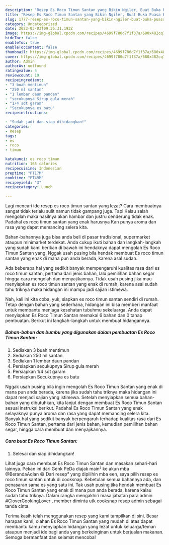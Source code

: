 ```yaml
---
description: "Resep Es Roco Timun Santan yang Bikin Ngiler, Buat Buka Puasa Bikin Ngiler"
title: "Resep Es Roco Timun Santan yang Bikin Ngiler, Buat Buka Puasa Bikin Ngiler"
slug: 1777-resep-es-roco-timun-santan-yang-bikin-ngiler-buat-buka-puasa-bikin-ngiler
category: Uncategorized
date: 2023-03-03T09:36:31.193Z
image: https://img-global.cpcdn.com/recipes/4699f780d7f1f37a/680x482cq70/es-roco-timun-santan-foto-resep-utama.jpg
hideToc: false
enableToc: true
enableTocContent: false
thumbnail: https://img-global.cpcdn.com/recipes/4699f780d7f1f37a/680x482cq70/es-roco-timun-santan-foto-resep-utama.jpg
cover: https://img-global.cpcdn.com/recipes/4699f780d7f1f37a/680x482cq70/es-roco-timun-santan-foto-resep-utama.jpg
author: Admin
authorAv: notfound
ratingvalue: 4
reviewcount: 19
recipeingredient:
- "3 buah mentimun"
- "250 ml santan"
- "1 lembar daun pandan"
- "secukupnya Sirup gula merah"
- "1/4 sdt garam"
- "Secukupnya es batu"
recipeinstructions:

- "Sudah jadi dan siap dihidangkan!"
categories:
- Resep
tags:
- es
- roco
- timun

katakunci: es roco timun 
nutrition: 165 calories
recipecuisine: Indonesian
preptime: "PT17M"
cooktime: "PT49M"
recipeyield: "3"
recipecategory: Lunch

---
```



Lagi mencari ide resep es roco timun santan yang lezat? Cara membuatnya sangat tidak terlalu sulit namun tidak gampang juga. Tapi Kalau salah mengolah maka hasilnya akan hambar dan justru cenderung tidak enak. Padahal es roco timun santan yang enak harusnya Kan punya aroma dan rasa yang dapat memancing selera kita.


Bahan-bahannya juga bisa anda beli di pasar tradisional, supermarket ataupun minimarket terdekat. Anda cukup ikuti bahan dan langkah-langkah yang sudah kami berikan di bawah ini hendaknya dapat mengolah Es Roco Timun Santan yang. Nggak usah pusing bila hendak membuat Es roco timun santan yang enak di mana pun anda berada, karena asal sudah.

Ada beberapa hal yang sedikit banyak mempengaruhi kualitas rasa dari es roco timun santan, pertama dari jenis bahan, lalu pemilihan bahan segar hingga cara mengolah dan menyajikannya. Tidak usah pusing jika mau menyiapkan es roco timun santan yang enak di rumah, karena asal sudah tahu triknya maka hidangan ini mampu jadi sajian istimewa.


Nah, kali ini kita coba, yuk, siapkan es roco timun santan sendiri di rumah. Tetap dengan bahan yang sederhana, hidangan ini bisa memberi manfaat untuk membantu menjaga kesehatan tubuhmu sekeluarga. Anda dapat menyiapkan Es Roco Timun Santan memakai 6 bahan dan 0 tahap pembuatan. Berikut ini langkah-langkah untuk membuat hidangannya.

<!--inarticleads1-->

##### Bahan-bahan dan bumbu yang digunakan dalam pembuatan Es Roco Timun Santan:

1. Sediakan 3 buah mentimun
1. Sediakan 250 ml santan
1. Sediakan 1 lembar daun pandan
1. Persiapkan secukupnya Sirup gula merah
1. Persiapkan 1/4 sdt garam
1. Persiapkan Secukupnya es batu


Nggak usah pusing bila ingin mengolah Es Roco Timun Santan yang enak di mana pun anda berada, karena jika sudah tahu triknya maka hidangan ini dapat menjadi sajian yang istimewa. Setelah menyiapkan semua bahan-bahan yang dibutuhkan, kita lanjut dengan membuat Es Roco Timun Santan sesuai instruksi berikut. Padahal Es Roco Timun Santan yang enak selayaknya punya aroma dan rasa yang dapat memancing selera kita. Banyak hal yang sedikit banyak berpengaruh terhadap kualitas rasa dari Es Roco Timun Santan, pertama dari jenis bahan, kemudian pemilihan bahan segar, hingga cara membuat dan menyajikannya. 

<!--inarticleads2-->

##### Cara buat Es Roco Timun Santan:


1. Selesai dan siap dihidangkan!

Lihat juga cara membuat Es Roco Timun Santan dan masakan sehari-hari lainnya. Pekan ini dari Genk PeDa diajak main² ke akun mba @BerandaAqlan 😄 Dari resep² yang dipilihin mba een, saya pilih resep es roco timun santan untuk di cooksnap. Kebetulan semua bahannya ada, dan penasaran sama es yang satu ini. Tak usah pusing jika hendak membuat Es Roco Timun Santan yang enak di mana pun anda berada, karena kalau sudah tahu triknya. Dalam rangka mengakhiri masa jabatan para admin #CloverCookingLover , member diminta utk cooksnap resep admin sebagai tanda cinta. 

Terima kasih telah menggunakan resep yang kami tampilkan di sini. Besar harapan kami, olahan Es Roco Timun Santan yang mudah di atas dapat membantu kamu menyiapkan hidangan yang lezat untuk keluarga/teman ataupun menjadi ide bagi anda yang berkeinginan untuk berjualan makanan. Semoga bermanfaat dan selamat mencoba!
